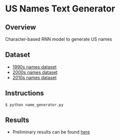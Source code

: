 # US Names Text Generator

## Overview
Character-based RNN model to generate US names

## Dataset
* [1990s names dataset](https://github.com/mikepatel/PSC/blob/master/Text%20Generation/US%20Names/data/1990s.csv)
* [2000s names dataset](https://github.com/mikepatel/PSC/blob/master/Text%20Generation/US%20Names/data/2000s.csv)
* [2010s names dataset](https://github.com/mikepatel/PSC/blob/master/Text%20Generation/US%20Names/data/2010s.csv)

## Instructions
```
$ python name_generator.py
```

## Results
* Preliminary results can be found [here](https://github.com/mikepatel/PSC/tree/master/Text%20Generation/US%20Names/Results)
